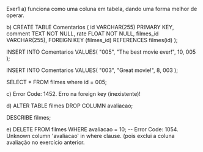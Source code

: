 Exer1
a) funciona como uma coluna em tabela, dando uma forma melhor de operar.

b) 
CREATE TABLE Comentarios (
		id VARCHAR(255) PRIMARY KEY,
    comment TEXT NOT NULL,
		rate FLOAT NOT NULL,
        filmes_id VARCHAR(255),
    FOREIGN KEY (filmes_id) REFERENCES filmes(id)
);

INSERT INTO Comentarios VALUES(
"005", "The best movie ever!", 10, 005
);

INSERT INTO Comentarios VALUES(
"003", "Great movie!", 8, 003
);

SELECT * FROM filmes where id = 005;

c) 
Error Code: 1452. Erro na foreign key (inexistente)!

d)
ALTER TABLE filmes
DROP COLUMN avaliacao;

DESCRIBE filmes;

e) 
DELETE FROM filmes
WHERE avaliacao = 10;
-- Error Code: 1054. Unknown column 'avaliacao' in where clause. (pois exclui a coluna avaliação no exercício anterior.
